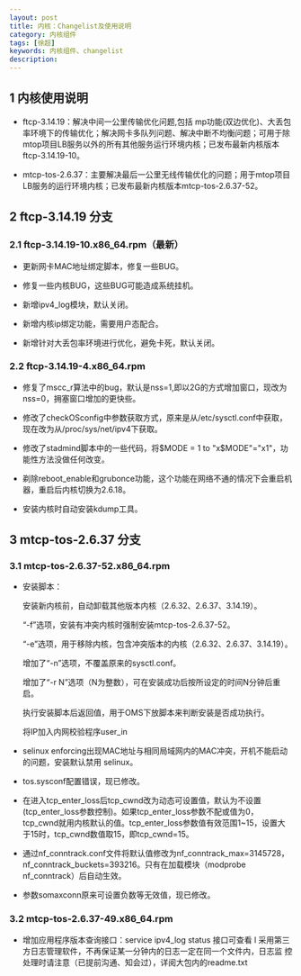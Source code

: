 ```yaml
---
layout: post
title: 内核：Changelist及使用说明
category: 内核组件
tags: [徐超]
keywords: 内核组件、changelist
description:
---
```


## 1 内核使用说明

- ftcp-3.14.19：解决中间一公里传输优化问题,包括 mp功能(双边优化)、大丢包率环境下的传输优化；解决网卡多队列问题、解决中断不均衡问题；可用于除mtop项目LB服务以外的所有其他服务运行环境内核；已发布最新内核版本ftcp-3.14.19-10。

- mtcp-tos-2.6.37：主要解决最后一公里无线传输优化的问题；用于mtop项目LB服务的运行环境内核；已发布最新内核版本mtcp-tos-2.6.37-52。

## 2 ftcp-3.14.19 分支

### 2.1 ftcp-3.14.19-10.x86_64.rpm（最新）

- 更新网卡MAC地址绑定脚本，修复一些BUG。

- 修复一些内核BUG，这些BUG可能造成系统挂机。

- 新增ipv4\_log模块，默认关闭。

- 新增内核ip绑定功能，需要用户态配合。

- 新增针对大丢包率环境进行优化，避免卡死，默认关闭。


### 2.2 ftcp-3.14.19-4.x86_64.rpm
 
- 修复了mscc\_r算法中的bug，默认是nss=1,即以2G的方式增加窗口，现改为nss=0，拥塞窗口增加的更快些。

- 修改了checkOSconfig中参数获取方式，原来是从/etc/sysctl.conf中获取，现在改为从/proc/sys/net/ipv4下获取。

- 修改了stadmind脚本中的一些代码，将$MODE = 1 to "x$MODE"="x1"，功能性方法没做任何改变。
- 剃除reboot\_enable和grubonce功能，这个功能在网络不通的情况下会重启机器，重启后内核切换为2.6.18。

- 安装内核时自动安装kdump工具。

## 3 mtcp-tos-2.6.37 分支

### 3.1 mtcp-tos-2.6.37-52.x86_64.rpm

- 安装脚本：

	安装新内核前，自动卸载其他版本内核（2.6.32、2.6.37、3.14.19）。
	
	“-f”选项，安装有冲突内核时强制安装mtcp-tos-2.6.37-52。

	“-e”选项，用于移除内核，包含冲突版本的内核（2.6.32、2.6.37、3.14.19）。

	增加了“-n”选项，不覆盖原来的sysctl.conf。

	增加了“-r N”选项（N为整数），可在安装成功后按所设定的时间N分钟后重启。

	执行安装脚本后返回值，用于OMS下放脚本来判断安装是否成功执行。

	将IP加入内网校验程序user_in

- selinux enforcing出现MAC地址与相同局域网内的MAC冲突，开机不能启动的问题，安装默认禁用 selinux。

- tos.sysconf配置错误，现已修改。

- 在进入tcp\_enter\_loss后tcp\_cwnd改为动态可设置值，默认为不设置(tcp\_enter\_loss参数控制)。如果tcp\_enter\_loss参数不配或值为0，tcp\_cwnd就用内核默认的值。tcp\_enter\_loss参数值有效范围1~15，设置大于15时，tcp\_cwnd数值取15，即tcp\_cwnd=15。

- 通过nf\_conntrack.conf文件将默认值修改为nf\_conntrack\_max=3145728，nf\_conntrack\_buckets=393216。只有在加载模块（modprobe nf\_conntrack）后自动生效。

- 参数somaxconn原来可设置负数等无效值，现已修改。


### 3.2 mtcp-tos-2.6.37-49.x86_64.rpm

- 增加应用程序版本查询接口：service ipv4_log status 接口可查看
l 采用第三方日志管理软件，不再保证某一分钟内的日志一定在同一个文件内，日志监
控处理时请注意（已提前沟通、知会过），详阅大包内的readme.txt

